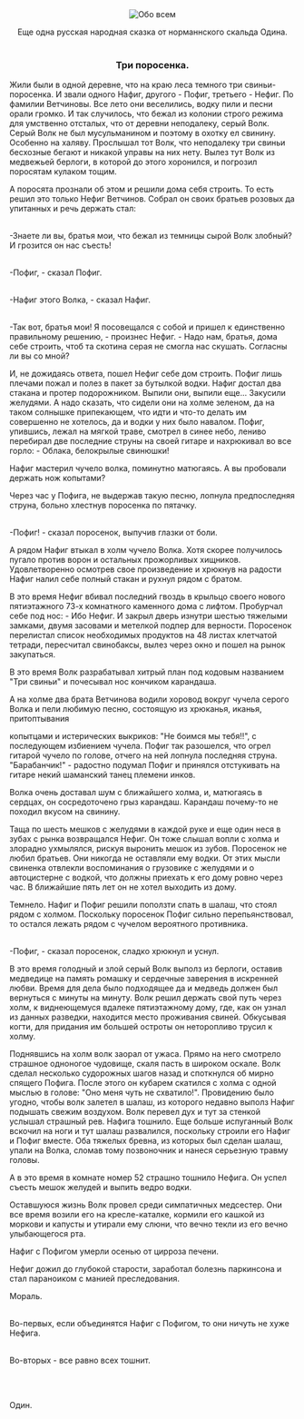 &nbsp;
<p style='text-align: center'>
<img src="/img/tit_about_all.gif" alt='Обо всем' />
</p>

<center>Еще одна русская народная сказка от норманнского скальда Одина.</center><br>


<center><h3>Три поросенка.</h3>
</center>
<p>	Жили были в одной деревне, что на краю леса темного три свиньи-поросенка. И звали одного Нафиг, другого - Пофиг, третьего - Нефиг. По фамилии Ветчиновы. Все лето они веселились, водку пили и песни орали громко. И так случилось, что бежал из колонии строго режима для умственно отсталых, что от деревни неподалеку, серый Волк. Серый Волк не был мусульманином и поэтому в охотку ел свинину. Особенно на халяву. Прослышал тот Волк, что неподалеку три свиньи бесхозные бегают и никакой управы на них нету. Вылез тут Волк из медвежьей берлоги, в которой до этого хоронился, и погрозил поросятам кулаком тощим. 

<p>А поросята прознали об этом и решили дома себя строить. То есть решил это только Нефиг Ветчинов. Собрал он своих братьев розовых да упитанных и речь держать стал:

<br>-Знаете ли вы, братья мои, что бежал из темницы сырой Волк злобный?  И грозится он нас съесть! 

<br>-Пофиг, - сказал Пофиг.

<br>-Нафиг этого Волка, - сказал Нафиг.

<br>-Так вот, братья мои! Я посовещался с собой и пришел к единственно правильному решению, - произнес Нефиг. - Надо нам, братья, дома себе строить, чтоб та скотина серая не смогла нас скушать. Согласны ли вы со мной?

<p>И, не дожидаясь ответа, пошел Нефиг себе дом строить. Пофиг лишь плечами пожал и полез в пакет за бутылкой водки. Нафиг достал два стакана и протер подорожником. Выпили они, выпили еще... Закусили желудями. А надо сказать, что сидели они на холме зеленом, да на таком солнышке припекающем, что идти и что-то делать им совершенно не хотелось, да и водки у них было навалом. Пофиг, упившись, лежал на мягкой траве, смотрел в синее небо, лениво перебирал две последние струны на своей гитаре и нахрюкивал во все горло: - Облака, белокрылые свинюшки! 

<p>Нафиг мастерил чучело волка, поминутно матюгаясь. А вы пробовали держать нож копытами?

<p>Через час у Пофига, не выдержав такую песню, лопнула предпоследняя струна, больно хлестнув поросенка по пятачку.

<br>-Пофиг! - сказал поросенок, выпучив глазки от боли.

<p>А рядом Нафиг втыкал в холм чучело Волка. Хотя скорее получилось пугало против ворон и остальных прожорливых хищников. Удовлетворенно осмотрев свое произведение и хрюкнув на радости Нафиг налил себе полный стакан и рухнул рядом с братом. 

<p>	В это время Нефиг вбивал последний гвоздь в крыльцо своего нового пятиэтажного 73-х комнатного каменного дома с лифтом. Пробурчал себе под нос: - Ибо Нефиг. И закрыл дверь изнутри шестью тяжелыми замками, двумя засовами и метелкой подпер для верности. Поросенок перелистал список необходимых продуктов на 48 листах клетчатой тетради, пересчитал свинобаксы, вылез через окно и пошел на рынок закупаться. 

<p>	В это время Волк разрабатывал хитрый план под кодовым названием "Три свиньи" и почесывал нос кончиком карандаша. 

<p>	А на холме два брата Ветчинова водили хоровод вокруг чучела серого Волка и пели любимую песню, состоящую из хрюканья, иканья, притоптывания  

копытцами   и истерических выкриков: "Не боимся мы тебя!!", с последующем избиением чучела. Пофиг так разошелся, что огрел гитарой чучело по голове, отчего на ней лопнула последняя струна. "Барабанчик!" - радостно подумал Пофиг и принялся отстукивать на гитаре некий шаманский танец племени инков. 

<p>	Волка очень доставал шум с ближайшего холма, и, матюгаясь в сердцах, он сосредоточено грыз карандаш. Карандаш почему-то не походил вкусом на свинину.

<p>	Таща по шесть мешков с желудями в каждой руке и еще один неся в зубах с рынка возвращался Нефиг. Он тоже слышал вопли с холма и злорадно ухмылялся, рискуя выронить мешок из зубов. Поросенок не любил братьев. Они никогда не оставляли ему водки. От этих мысли свиненка отвлекли воспоминания о грузовике с желудями и о автоцистерне с водкой, что должны приехать к его дому ровно через час. В ближайшие пять лет он не хотел выходить из дому.

<p>	Темнело. Нафиг и Пофиг решили поползти спать в шалаш, что стоял рядом с холмом. Поскольку поросенок Пофиг сильно перепьянствовал, то остался лежать рядом с чучелом вероятного противника.

<br>-Пофиг, - сказал поросенок, сладко хрюкнул и уснул.

<p>	В это время голодный и злой серый Волк выполз из берлоги, оставив медведице на память ромашку и сердечные заверения в искренней любви. Время для дела было подходящее да и медведь должен был вернуться с минуты на минуту. Волк решил держать свой путь через холм, к виднеющемуся вдалеке пятиэтажному дому, где, как он узнал из данных разведки, находится место проживания свиней. Обкусывая когти, для придания им большей остроты он неторопливо трусил к холму. 

<p>	Поднявшись на холм волк заорал от ужаса. Прямо на него смотрело страшное одноногое чудовище, скаля пасть в широком оскале. Волк сделал несколько судорожных шагов назад и споткнулся об мирно спящего Пофига. После этого он кубарем скатился с холма с одной мыслью в голове: "Оно меня чуть не схватило!". Провидению было угодно, чтобы волк залетел в шалаш, из которого недавно выполз Нафиг подышать свежим воздухом. Волк перевел дух и тут за стенкой услышал страшный рев. Нафига тошнило. Еще больше испуганный Волк вскочил на ноги и тут шалаш развалился, поскольку строили его Нафиг и Пофиг вместе. Оба тяжелых бревна, из которых был сделан шалаш, упали на Волка, сломав тому позвоночник и нанеся серьезную травму головы. 

<p>	А в это время в  комнате номер 52 страшно тошнило Нефига. Он успел съесть мешок желудей и выпить ведро водки.

<p>	Оставшуюся жизнь Волк провел среди симпатичных медсестер. Они все время возили его на кресле-каталке, кормили его кашкой из моркови и капусты и утирали ему слюни, что вечно текли из его вечно улыбающегося рта.

<p>	Нафиг с Пофигом умерли осенью от цирроза  печени.

<p>	Нефиг дожил до глубокой старости, заработал болезнь паркинсона и стал параноиком с манией преследования.





<p>Мораль. 

<br>Во-первых, если объединятся Нафиг с Пофигом, то они ничуть не хуже Нефига. 

<br>Во-вторых - все равно всех тошнит.



<br><br><p>
Один. 
</p>
</div>